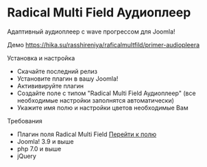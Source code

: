 # Radical Multi Field Аудиоплеер

Адаптивный аудиоплеер с wave прогрессом для Joomla!

Демо https://hika.su/rasshireniya/raficalmultfild/primer-audiopleera

Установка и настройка
- Скачайте последний релиз
- Установите плагин в вашу Joomla!
- Актививируйте плагин
- Создайте поле с типом "Radical Multi Field Аудиоплеер" (все необходимые настройки заполнятся автоматически)
- Укажите имя полю и настройки цветов необходимые Вам

Требования
- Плагин поля Radical Multi Field [Перейти к полю](https://github.com/Delo-Design/radicalmultifield)
- Joomla! 3.9 и выше
- php 7.0 и выше
- jQuery
